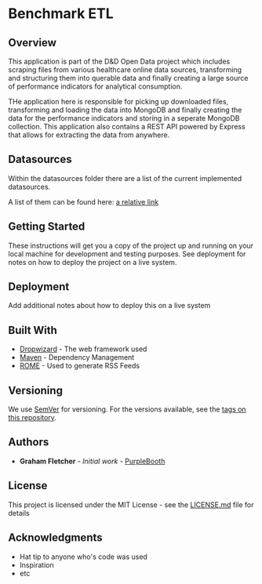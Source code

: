# Benchmark ETL

## Overview

This application is part of the D&D Open Data project which includes scraping files from various healthcare online data sources, transforming and structuring them into querable data and finally creating a large source of performance indicators for analytical consumption.

THe application here is responsible for picking up downloaded files, transforming and loading the data into MongoDB and finally creating the data for the performance indicators and storing in a seperate MongoDB collection. This application also contains a REST API powered by Express that allows for extracting the data from anywhere.

## Datasources

Within the datasources folder there are a list of the current implemented datasources.

A list of them can be found here: [a relative link](/docs/datasources.md)

## Getting Started

These instructions will get you a copy of the project up and running on your local machine for development and testing purposes. See deployment for notes on how to deploy the project on a live system.

## Deployment

Add additional notes about how to deploy this on a live system

## Built With

* [Dropwizard](http://www.dropwizard.io/1.0.2/docs/) - The web framework used
* [Maven](https://maven.apache.org/) - Dependency Management
* [ROME](https://rometools.github.io/rome/) - Used to generate RSS Feeds

## Versioning

We use [SemVer](http://semver.org/) for versioning. For the versions available, see the [tags on this repository](https://github.com/your/project/tags). 

## Authors

* **Graham Fletcher** - *Initial work* - [PurpleBooth](https://github.com/PurpleBooth)


## License

This project is licensed under the MIT License - see the [LICENSE.md](LICENSE.md) file for details

## Acknowledgments

* Hat tip to anyone who's code was used
* Inspiration
* etc
